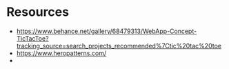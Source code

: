 # Resources
- https://www.behance.net/gallery/68479313/WebApp-Concept-TicTacToe?tracking_source=search_projects_recommended%7Ctic%20tac%20toe
- https://www.heropatterns.com/
- 